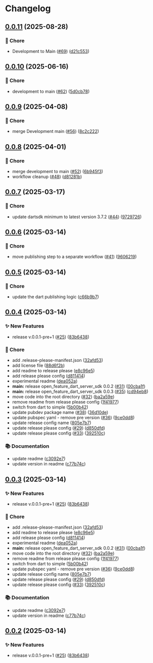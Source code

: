 # Changelog

## [0.0.11](https://github.com/open-feature/dart-server-sdk/compare/v0.0.10...v0.0.11) (2025-08-28)


### 🧹 Chore

* Development to Main ([#69](https://github.com/open-feature/dart-server-sdk/issues/69)) ([d21c553](https://github.com/open-feature/dart-server-sdk/commit/d21c5539334681c2c96e354e088b8434c91e7d34))

## [0.0.10](https://github.com/open-feature/dart-server-sdk/compare/v0.0.9...v0.0.10) (2025-06-16)


### 🧹 Chore

* development to main ([#62](https://github.com/open-feature/dart-server-sdk/issues/62)) ([5d0cb78](https://github.com/open-feature/dart-server-sdk/commit/5d0cb788b3e9ed35df9a5cdcbcf9c8689a772c93))

## [0.0.9](https://github.com/open-feature/dart-server-sdk/compare/v0.0.8...v0.0.9) (2025-04-08)


### 🧹 Chore

* merge Development main ([#56](https://github.com/open-feature/dart-server-sdk/issues/56)) ([8c2c222](https://github.com/open-feature/dart-server-sdk/commit/8c2c22247e6347903c529783cd0477739fff1ecb))

## [0.0.8](https://github.com/open-feature/dart-server-sdk/compare/v0.0.7...v0.0.8) (2025-04-01)



### 🧹 Chore

* merge development to main ([#52](https://github.com/open-feature/dart-server-sdk/issues/52)) ([6b945f3](https://github.com/open-feature/dart-server-sdk/commit/6b945f3877e26714760f1cb7347b48e4aa8ab338))
* workflow cleanup ([#48](https://github.com/open-feature/dart-server-sdk/issues/48)) ([d81281b](https://github.com/open-feature/dart-server-sdk/commit/d81281bd43ffc3b903517e97d4308eebef1c43c8))

## [0.0.7](https://github.com/open-feature/dart-server-sdk/compare/v0.0.6...v0.0.7) (2025-03-17)


### 🧹 Chore

* update dartsdk minimum to latest version 3.7.2 ([#44](https://github.com/open-feature/dart-server-sdk/issues/44)) ([9729726](https://github.com/open-feature/dart-server-sdk/commit/9729726080e49ad86656c22778c723c724c08a96))

## [0.0.6](https://github.com/open-feature/dart-server-sdk/compare/v0.0.5...v0.0.6) (2025-03-14)


### 🧹 Chore

* move publishing step to a separate workflow ([#41](https://github.com/open-feature/dart-server-sdk/issues/41)) ([9606219](https://github.com/open-feature/dart-server-sdk/commit/96062192c23094a75cb027c384366cde7af03395))

## [0.0.5](https://github.com/open-feature/dart-server-sdk/compare/v0.0.4...v0.0.5) (2025-03-14)


### 🧹 Chore

* update the dart publishing logic ([c66b9b7](https://github.com/open-feature/dart-server-sdk/commit/c66b9b735940a2ccc3d1ada0391f8f266a3812c0))

## [0.0.4](https://github.com/open-feature/dart-server-sdk/compare/v0.0.3...v0.0.4) (2025-03-14)


### ✨ New Features

* release v.0.0.1-pre+1 ([#25](https://github.com/open-feature/dart-server-sdk/issues/25)) ([83b6438](https://github.com/open-feature/dart-server-sdk/commit/83b643864d7d6e100cfc337e2abf05eadd8f241e))


### 🧹 Chore

* add .release-please-manifest.json ([32afd53](https://github.com/open-feature/dart-server-sdk/commit/32afd5308fa5db55d7d86324c3bc1a8ebccbf96c))
* add license file ([88d6f2b](https://github.com/open-feature/dart-server-sdk/commit/88d6f2b94d57130b36a1ed164cadfef86bc6526e))
* add readme to release please ([e8c96e5](https://github.com/open-feature/dart-server-sdk/commit/e8c96e5fc5f5c5e417fc057c504cbfdcf53f14ab))
* add release please config ([d811414](https://github.com/open-feature/dart-server-sdk/commit/d8114148693338bc812a1b59ab24b591e99a5b1d))
* experimental readme ([dea052a](https://github.com/open-feature/dart-server-sdk/commit/dea052a3bea9edc0529931ed74510bd993e8a065))
* **main:** release open_feature_dart_server_sdk 0.0.2 ([#31](https://github.com/open-feature/dart-server-sdk/issues/31)) ([00cba1f](https://github.com/open-feature/dart-server-sdk/commit/00cba1f0c698bd167678af4f90b0b44954f83751))
* **main:** release open_feature_dart_server_sdk 0.0.3 ([#35](https://github.com/open-feature/dart-server-sdk/issues/35)) ([cd94eb8](https://github.com/open-feature/dart-server-sdk/commit/cd94eb81c406c19c85e817d0402fdbc7a16d370c))
* move code into the root directory ([#32](https://github.com/open-feature/dart-server-sdk/issues/32)) ([ba2a59e](https://github.com/open-feature/dart-server-sdk/commit/ba2a59e3b8796f5c28ccaa1105b20bb5b5ee0e50))
* remove readme from release please config ([1f41977](https://github.com/open-feature/dart-server-sdk/commit/1f41977b1d36423e0c9330d78f5428c837cf276d))
* switch from dart to simple ([5b00b42](https://github.com/open-feature/dart-server-sdk/commit/5b00b4240d84db1e11e6a469ca554a5185973478))
* update pubdev package name  ([#38](https://github.com/open-feature/dart-server-sdk/issues/38)) ([36d10de](https://github.com/open-feature/dart-server-sdk/commit/36d10de418cdb72ca21e724f7d5da6be47f348ad))
* update pubspec yaml - remove pre version ([#36](https://github.com/open-feature/dart-server-sdk/issues/36)) ([9ce0dd8](https://github.com/open-feature/dart-server-sdk/commit/9ce0dd87ca21c21f544104996d62cf9b8283f8a4))
* update release config name ([805e7b7](https://github.com/open-feature/dart-server-sdk/commit/805e7b784729fd6f92f76fb719685c170102bba4))
* update release please config ([#29](https://github.com/open-feature/dart-server-sdk/issues/29)) ([d850dfd](https://github.com/open-feature/dart-server-sdk/commit/d850dfd3c52ddd5b25ef2337cb1c285c38aa7cb5))
* update release please config ([#33](https://github.com/open-feature/dart-server-sdk/issues/33)) ([392510c](https://github.com/open-feature/dart-server-sdk/commit/392510ce318f7e5615d98c48e0ed6b54778493eb))


### 📚 Documentation

* update readme ([c3092e7](https://github.com/open-feature/dart-server-sdk/commit/c3092e7a119570759c4fa41274b11e4e89abcfc7))
* update version in readme ([c77b74c](https://github.com/open-feature/dart-server-sdk/commit/c77b74c52514315cc37c81c68b01a2c1e2bc0eee))

## [0.0.3](https://github.com/open-feature/dart-server-sdk/compare/open_feature_dart_server_sdk-v0.0.2...open_feature_dart_server_sdk-v0.0.3) (2025-03-14)


### ✨ New Features

* release v.0.0.1-pre+1 ([#25](https://github.com/open-feature/dart-server-sdk/issues/25)) ([83b6438](https://github.com/open-feature/dart-server-sdk/commit/83b643864d7d6e100cfc337e2abf05eadd8f241e))


### 🧹 Chore

* add .release-please-manifest.json ([32afd53](https://github.com/open-feature/dart-server-sdk/commit/32afd5308fa5db55d7d86324c3bc1a8ebccbf96c))
* add readme to release please ([e8c96e5](https://github.com/open-feature/dart-server-sdk/commit/e8c96e5fc5f5c5e417fc057c504cbfdcf53f14ab))
* add release please config ([d811414](https://github.com/open-feature/dart-server-sdk/commit/d8114148693338bc812a1b59ab24b591e99a5b1d))
* experimental readme ([dea052a](https://github.com/open-feature/dart-server-sdk/commit/dea052a3bea9edc0529931ed74510bd993e8a065))
* **main:** release open_feature_dart_server_sdk 0.0.2 ([#31](https://github.com/open-feature/dart-server-sdk/issues/31)) ([00cba1f](https://github.com/open-feature/dart-server-sdk/commit/00cba1f0c698bd167678af4f90b0b44954f83751))
* move code into the root directory ([#32](https://github.com/open-feature/dart-server-sdk/issues/32)) ([ba2a59e](https://github.com/open-feature/dart-server-sdk/commit/ba2a59e3b8796f5c28ccaa1105b20bb5b5ee0e50))
* remove readme from release please config ([1f41977](https://github.com/open-feature/dart-server-sdk/commit/1f41977b1d36423e0c9330d78f5428c837cf276d))
* switch from dart to simple ([5b00b42](https://github.com/open-feature/dart-server-sdk/commit/5b00b4240d84db1e11e6a469ca554a5185973478))
* update pubspec yaml - remove pre version ([#36](https://github.com/open-feature/dart-server-sdk/issues/36)) ([9ce0dd8](https://github.com/open-feature/dart-server-sdk/commit/9ce0dd87ca21c21f544104996d62cf9b8283f8a4))
* update release config name ([805e7b7](https://github.com/open-feature/dart-server-sdk/commit/805e7b784729fd6f92f76fb719685c170102bba4))
* update release please config ([#29](https://github.com/open-feature/dart-server-sdk/issues/29)) ([d850dfd](https://github.com/open-feature/dart-server-sdk/commit/d850dfd3c52ddd5b25ef2337cb1c285c38aa7cb5))
* update release please config ([#33](https://github.com/open-feature/dart-server-sdk/issues/33)) ([392510c](https://github.com/open-feature/dart-server-sdk/commit/392510ce318f7e5615d98c48e0ed6b54778493eb))


### 📚 Documentation

* update readme ([c3092e7](https://github.com/open-feature/dart-server-sdk/commit/c3092e7a119570759c4fa41274b11e4e89abcfc7))
* update version in readme ([c77b74c](https://github.com/open-feature/dart-server-sdk/commit/c77b74c52514315cc37c81c68b01a2c1e2bc0eee))

## [0.0.2](https://github.com/open-feature/dart-server-sdk/compare/open_feature_dart_server_sdk-v0.0.1...open_feature_dart_server_sdk-v0.0.2) (2025-03-14)


### ✨ New Features

* release v.0.0.1-pre+1 ([#25](https://github.com/open-feature/dart-server-sdk/issues/25)) ([83b6438](https://github.com/open-feature/dart-server-sdk/commit/83b643864d7d6e100cfc337e2abf05eadd8f241e))
